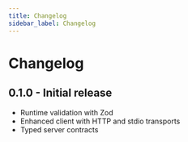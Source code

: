 ```yaml
---
title: Changelog
sidebar_label: Changelog
---
```


# Changelog

## 0.1.0 - Initial release

- Runtime validation with Zod
- Enhanced client with HTTP and stdio transports
- Typed server contracts

